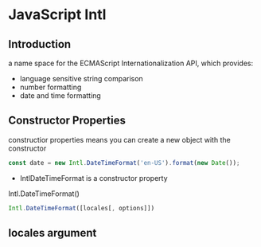 # JavaScript Intl

## Introduction

a name space for the ECMAScript Internationalization API, which provides:

- language sensitive string comparison
- number formatting
- date and time formatting

## Constructor Properties

constructior properties means you can create a new object with the constructor

```js
const date = new Intl.DateTimeFormat('en-US').format(new Date());
```

- IntlDateTimeFormat is a constructor property

Intl.DateTimeFormat()

```js
Intl.DateTimeFormat([locales[, options]])
```

## locales argument



